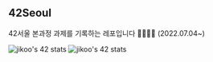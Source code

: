 ## 42Seoul

42서울 본과정 과제를 기록하는 레포입니다 👩🏻‍💻✨ (2022.07.04~)

![jikoo's 42 stats](https://badge42.vercel.app/api/v2/cl6dbaumn000609ld7qn9cnu0/stats?cursusId=21&coalitionId=88)
![jikoo's 42 stats](https://badge42.vercel.app/api/v2/cl6dbaumn000609ld7qn9cnu0/stats?cursusId=9&coalitionId=piscine)
